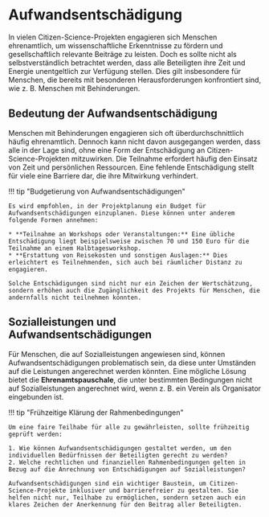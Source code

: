# Aufwandsentschädigung

In vielen Citizen-Science-Projekten engagieren sich Menschen ehrenamtlich, um wissenschaftliche Erkenntnisse zu fördern und gesellschaftlich relevante Beiträge zu leisten. Doch es sollte nicht als selbstverständlich betrachtet werden, dass alle Beteiligten ihre Zeit und Energie unentgeltlich zur Verfügung stellen. Dies gilt insbesondere für Menschen, die bereits mit besonderen Herausforderungen konfrontiert sind, wie z. B. Menschen mit Behinderungen.

## Bedeutung der Aufwandsentschädigung

Menschen mit Behinderungen engagieren sich oft überdurchschnittlich häufig ehrenamtlich. Dennoch kann nicht davon ausgegangen werden, dass alle in der Lage sind, ohne eine Form der Entschädigung an Citizen-Science-Projekten mitzuwirken. Die Teilnahme erfordert häufig den Einsatz von Zeit und persönlichen Ressourcen. Eine fehlende Entschädigung stellt für viele eine Barriere dar, die ihre Mitwirkung verhindert.

!!! tip "Budgetierung von Aufwandsentschädigungen"

    Es wird empfohlen, in der Projektplanung ein Budget für Aufwandsentschädigungen einzuplanen. Diese können unter anderem folgende Formen annehmen:

    * **Teilnahme an Workshops oder Veranstaltungen:** Eine übliche Entschädigung liegt beispielsweise zwischen 70 und 150 Euro für die Teilnahme an einem Halbtagesworkshop.  
    * **Erstattung von Reisekosten und sonstigen Auslagen:** Dies erleichtert es Teilnehmenden, sich auch bei räumlicher Distanz zu engagieren.

    Solche Entschädigungen sind nicht nur ein Zeichen der Wertschätzung, sondern erhöhen auch die Zugänglichkeit des Projekts für Menschen, die andernfalls nicht teilnehmen könnten.

## Sozialleistungen und Aufwandsentschädigungen

Für Menschen, die auf Sozialleistungen angewiesen sind, können Aufwandsentschädigungen problematisch sein, da diese unter Umständen auf die Leistungen angerechnet werden könnten. Eine mögliche Lösung bietet die **Ehrenamtspauschale**, die unter bestimmten Bedingungen nicht auf Sozialleistungen angerechnet wird, wenn z. B. ein Verein als Organisator eingebunden ist.

!!! tip "Frühzeitige Klärung der Rahmenbedingungen"

    Um eine faire Teilhabe für alle zu gewährleisten, sollte frühzeitig geprüft werden:

    1. Wie können Aufwandsentschädigungen gestaltet werden, um den individuellen Bedürfnissen der Beteiligten gerecht zu werden?  
    2. Welche rechtlichen und finanziellen Rahmenbedingungen gelten in Bezug auf die Anrechnung von Entschädigungen auf Sozialleistungen?

    Aufwandsentschädigungen sind ein wichtiger Baustein, um Citizen-Science-Projekte inklusiver und barrierefreier zu gestalten. Sie helfen nicht nur, Teilhabe zu ermöglichen, sondern setzen auch ein klares Zeichen der Anerkennung für den Beitrag aller Beteiligten.